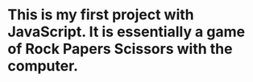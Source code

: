 # This is my first project with JavaScript. It is essentially a game of Rock Papers Scissors with the computer.
